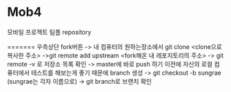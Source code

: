 # Mob4
모바일 프로젝트 팀플 repository

=======
우측상단 fork버튼 -> 내 컴퓨터의 원하는장소에서 git clone <clone으로 복사한 주소> 
		->git remote add upstream <fork해온 내 레포지토리의 주소> -> git remote -v 로 저장소 목록 확인
		-> master에 바로 push 하기 이전에 자신의 로컬 컴퓨터에서 테스트를 해보는게 좋기 때문에 branch 생성
		-> git checkout -b sungrae     (sungrae는 각자 이름으로)
		-> git branch로 브랜치 확인

